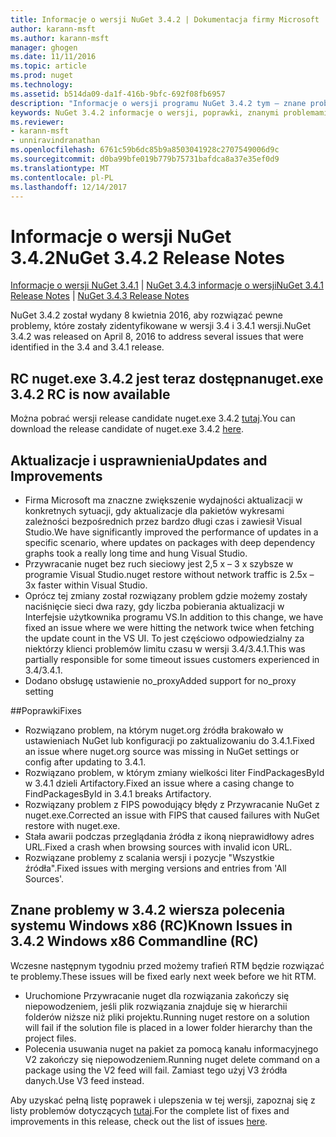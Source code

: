 ```yaml
---
title: Informacje o wersji NuGet 3.4.2 | Dokumentacja firmy Microsoft
author: karann-msft
ms.author: karann-msft
manager: ghogen
ms.date: 11/11/2016
ms.topic: article
ms.prod: nuget
ms.technology: 
ms.assetid: b514da09-da1f-416b-9bfc-692f08fb6957
description: "Informacje o wersji programu NuGet 3.4.2 tym — znane problemy, poprawki, dodatkowe funkcje i dcr."
keywords: NuGet 3.4.2 informacje o wersji, poprawki, znanymi problemami, nowe funkcje, dcr
ms.reviewer:
- karann-msft
- unniravindranathan
ms.openlocfilehash: 6761c59b6dc85b9a8503041928c2707549006d9c
ms.sourcegitcommit: d0ba99bfe019b779b75731bafdca8a37e35ef0d9
ms.translationtype: MT
ms.contentlocale: pl-PL
ms.lasthandoff: 12/14/2017
---
```

# <a name="nuget-342-release-notes"></a><span data-ttu-id="a2502-104">Informacje o wersji NuGet 3.4.2</span><span class="sxs-lookup"><span data-stu-id="a2502-104">NuGet 3.4.2 Release Notes</span></span>

<span data-ttu-id="a2502-105">[Informacje o wersji NuGet 3.4.1](../release-notes/nuget-3.4.1.md) | [NuGet 3.4.3 informacje o wersji](../release-notes/nuget-3.4.3.md)</span><span class="sxs-lookup"><span data-stu-id="a2502-105">[NuGet 3.4.1 Release Notes](../release-notes/nuget-3.4.1.md) | [NuGet 3.4.3 Release Notes](../release-notes/nuget-3.4.3.md)</span></span>

<span data-ttu-id="a2502-106">NuGet 3.4.2 został wydany 8 kwietnia 2016, aby rozwiązać pewne problemy, które zostały zidentyfikowane w wersji 3.4 i 3.4.1 wersji.</span><span class="sxs-lookup"><span data-stu-id="a2502-106">NuGet 3.4.2 was released on April 8, 2016 to address several issues that were identified in the 3.4 and 3.4.1 release.</span></span>

## <a name="nugetexe-342-rc-is-now-available"></a><span data-ttu-id="a2502-107">RC nuget.exe 3.4.2 jest teraz dostępna</span><span class="sxs-lookup"><span data-stu-id="a2502-107">nuget.exe 3.4.2 RC is now available</span></span>

<span data-ttu-id="a2502-108">Można pobrać wersji release candidate nuget.exe 3.4.2 [tutaj](https://dist.nuget.org/index.html).</span><span class="sxs-lookup"><span data-stu-id="a2502-108">You can download the release candidate of nuget.exe 3.4.2 [here](https://dist.nuget.org/index.html).</span></span>

## <a name="updates-and-improvements"></a><span data-ttu-id="a2502-109">Aktualizacje i usprawnienia</span><span class="sxs-lookup"><span data-stu-id="a2502-109">Updates and Improvements</span></span>

* <span data-ttu-id="a2502-110">Firma Microsoft ma znaczne zwiększenie wydajności aktualizacji w konkretnych sytuacji, gdy aktualizacje dla pakietów wykresami zależności bezpośrednich przez bardzo długi czas i zawiesił Visual Studio.</span><span class="sxs-lookup"><span data-stu-id="a2502-110">We have significantly improved the performance of updates in a specific scenario, where updates on packages with deep dependency graphs took a really long time and hung Visual Studio.</span></span>
* <span data-ttu-id="a2502-111">Przywracanie nuget bez ruch sieciowy jest 2,5 x – 3 x szybsze w programie Visual Studio.</span><span class="sxs-lookup"><span data-stu-id="a2502-111">nuget restore without network traffic is 2.5x – 3x faster within Visual Studio.</span></span>
* <span data-ttu-id="a2502-112">Oprócz tej zmiany został rozwiązany problem gdzie możemy zostały naciśnięcie sieci dwa razy, gdy liczba pobierania aktualizacji w Interfejsie użytkownika programu VS.</span><span class="sxs-lookup"><span data-stu-id="a2502-112">In addition to this change, we have fixed an issue where we were hitting the network twice when fetching the update count in the VS UI.</span></span> <span data-ttu-id="a2502-113">To jest częściowo odpowiedzialny za niektórzy klienci problemów limitu czasu w wersji 3.4/3.4.1.</span><span class="sxs-lookup"><span data-stu-id="a2502-113">This was partially responsible for some timeout issues customers experienced in 3.4/3.4.1.</span></span>
* <span data-ttu-id="a2502-114">Dodano obsługę ustawienie no_proxy</span><span class="sxs-lookup"><span data-stu-id="a2502-114">Added support for no_proxy setting</span></span>

##<a name="fixes"></a><span data-ttu-id="a2502-115">Poprawki</span><span class="sxs-lookup"><span data-stu-id="a2502-115">Fixes</span></span>

* <span data-ttu-id="a2502-116">Rozwiązano problem, na którym nuget.org źródła brakowało w ustawieniach NuGet lub konfiguracji po zaktualizowaniu do 3.4.1.</span><span class="sxs-lookup"><span data-stu-id="a2502-116">Fixed an issue where nuget.org source was missing in NuGet settings or config after updating to 3.4.1.</span></span>
* <span data-ttu-id="a2502-117">Rozwiązano problem, w którym zmiany wielkości liter FindPackagesById w 3.4.1 dzieli Artifactory.</span><span class="sxs-lookup"><span data-stu-id="a2502-117">Fixed an issue where a casing change to FindPackagesById in 3.4.1 breaks Artifactory.</span></span>
* <span data-ttu-id="a2502-118">Rozwiązany problem z FIPS powodujący błędy z Przywracanie NuGet z nuget.exe.</span><span class="sxs-lookup"><span data-stu-id="a2502-118">Corrected an issue with FIPS that caused failures with NuGet restore with nuget.exe.</span></span>
* <span data-ttu-id="a2502-119">Stała awarii podczas przeglądania źródła z ikoną nieprawidłowy adres URL.</span><span class="sxs-lookup"><span data-stu-id="a2502-119">Fixed a crash when browsing sources with invalid icon URL.</span></span>
* <span data-ttu-id="a2502-120">Rozwiązane problemy z scalania wersji i pozycje "Wszystkie źródła".</span><span class="sxs-lookup"><span data-stu-id="a2502-120">Fixed issues with merging versions and entries from 'All Sources'.</span></span>

## <a name="known-issues-in-342-windows-x86-commandline-rc"></a><span data-ttu-id="a2502-121">Znane problemy w 3.4.2 wiersza polecenia systemu Windows x86 (RC)</span><span class="sxs-lookup"><span data-stu-id="a2502-121">Known Issues in 3.4.2 Windows x86 Commandline (RC)</span></span>

<span data-ttu-id="a2502-122">Wczesne następnym tygodniu przed możemy trafień RTM będzie rozwiązać te problemy.</span><span class="sxs-lookup"><span data-stu-id="a2502-122">These issues will be fixed early next week before we hit RTM.</span></span>

*  <span data-ttu-id="a2502-123">Uruchomione Przywracanie nuget dla rozwiązania zakończy się niepowodzeniem, jeśli plik rozwiązania znajduje się w hierarchii folderów niższe niż pliki projektu.</span><span class="sxs-lookup"><span data-stu-id="a2502-123">Running nuget restore on a solution will fail if the solution file is placed in a lower folder hierarchy than the project files.</span></span>
*  <span data-ttu-id="a2502-124">Polecenia usuwania nuget na pakiet za pomocą kanału informacyjnego V2 zakończy się niepowodzeniem.</span><span class="sxs-lookup"><span data-stu-id="a2502-124">Running nuget delete command on a package using the V2 feed will fail.</span></span> <span data-ttu-id="a2502-125">Zamiast tego użyj V3 źródła danych.</span><span class="sxs-lookup"><span data-stu-id="a2502-125">Use V3 feed instead.</span></span>


<span data-ttu-id="a2502-126">Aby uzyskać pełną listę poprawek i ulepszenia w tej wersji, zapoznaj się z listy problemów dotyczących [tutaj](https://github.com/NuGet/Home/issues?utf8=%E2%9C%93&q=is%3Aissue+milestone%3A3.4.2++is%3Aclosed+).</span><span class="sxs-lookup"><span data-stu-id="a2502-126">For the complete list of fixes and improvements in this release, check out the list of issues [here](https://github.com/NuGet/Home/issues?utf8=%E2%9C%93&q=is%3Aissue+milestone%3A3.4.2++is%3Aclosed+).</span></span>
